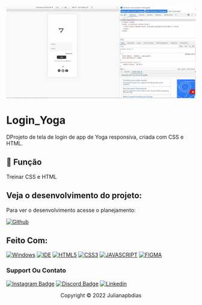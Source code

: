 <img src="Login_yoga.jpg" alt="Imagem Yoga app">

# Login_Yoga
DProjeto de tela de login de app de Yoga responsiva, criada com CSS e HTML.
## 🔧 Função
Treinar CSS e HTML

## Veja o desenvolvimento do projeto:

Para ver o desenvolvimento acesse o planejamento:

[![Github](https://img.shields.io/badge/GitHub-100000?style=for-the-badge&logo=github&logoColor=white)](https://github.com/Julianapbdias/Login_Yoga)


## Feito Com:
[![Windows](https://img.shields.io/badge/Windows-0078D6?style=for-the-badge&logo=windows&logoColor=white)](https://www.microsoft.com/pt-br/windows/get-windows-10)
[![IDE](https://img.shields.io/badge/Visual_studio_code-0078D4?style=for-the-badge&logo=visual%20studio%20code&logoColor=white)](https://code.visualstudio.com/)
[![HTML5](https://img.shields.io/badge/HTML5-E34F26?style=for-the-badge&logo=html5&logoColor=white)](https://developer.mozilla.org/pt-BR/docs/Web/HTML)
[![CSS3](https://img.shields.io/badge/CSS3-1572B6?style=for-the-badge&logo=css3&logoColor=white)](https://developer.mozilla.org/pt-BR/docs/Web/CSS)
[![JAVASCRIPT](https://img.shields.io/badge/JavaScript-F7DF1E?style=for-the-badge&logo=javascript&logoColor=black)](https://developer.mozilla.org/pt-BR/docs/Web/JavaScript)
[![FIGMA](https://www.google.com/url?sa=i&url=https%3A%2F%2Fcanaltech.com.br%2Fsoftware%2Fo-que-e-figma%2F&psig=AOvVaw1F0Pm7wqXmxiJkretUDoWN&ust=1646851132985000&source=images&cd=vfe&ved=0CAsQjRxqFwoTCMC1mNqUt_YCFQAAAAAdAAAAABAD)](https://www.figma.com/)

### Support Ou Contato

[![Instagram Badge](https://img.shields.io/badge/Instagram-E4405F?style=for-the-badge&logo=instagram&logoColor=white)](https://instagram.com/Julianap_b/)
[![Discord Badge](https://img.shields.io/badge/Discord-7289DA?style=for-the-badge&logo=discord&logoColor=white)](https://discord.gg/julianapbdias)
[![Linkedin](https://img.shields.io/badge/LinkedIn-0077B5?style=for-the-badge&logo=linkedin&logoColor=white)](https://www.linkedin.com/in/juliana-pinto-bastos-dias/)

<p align="center">Copyright © 2022 Julianapbdias</p>